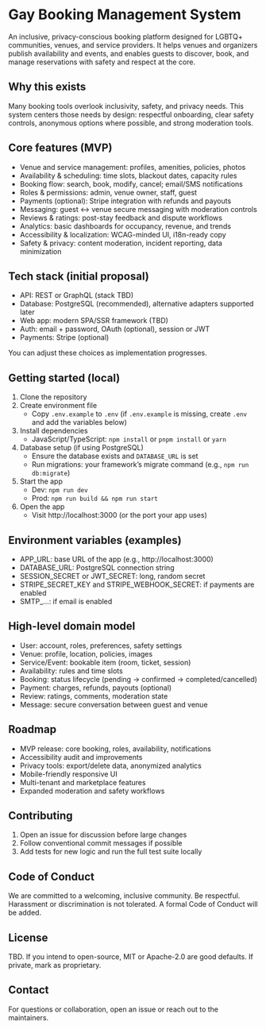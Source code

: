 # Gay Booking Management System

An inclusive, privacy-conscious booking platform designed for LGBTQ+ communities, venues, and service providers. It helps venues and organizers publish availability and events, and enables guests to discover, book, and manage reservations with safety and respect at the core.

## Why this exists
Many booking tools overlook inclusivity, safety, and privacy needs. This system centers those needs by design: respectful onboarding, clear safety controls, anonymous options where possible, and strong moderation tools.

## Core features (MVP)
- Venue and service management: profiles, amenities, policies, photos
- Availability & scheduling: time slots, blackout dates, capacity rules
- Booking flow: search, book, modify, cancel; email/SMS notifications
- Roles & permissions: admin, venue owner, staff, guest
- Payments (optional): Stripe integration with refunds and payouts
- Messaging: guest ↔ venue secure messaging with moderation controls
- Reviews & ratings: post-stay feedback and dispute workflows
- Analytics: basic dashboards for occupancy, revenue, and trends
- Accessibility & localization: WCAG-minded UI, i18n-ready copy
- Safety & privacy: content moderation, incident reporting, data minimization

## Tech stack (initial proposal)
- API: REST or GraphQL (stack TBD)
- Database: PostgreSQL (recommended), alternative adapters supported later
- Web app: modern SPA/SSR framework (TBD)
- Auth: email + password, OAuth (optional), session or JWT
- Payments: Stripe (optional)

You can adjust these choices as implementation progresses.

## Getting started (local)
1. Clone the repository
2. Create environment file
   - Copy `.env.example` to `.env` (if `.env.example` is missing, create `.env` and add the variables below)
3. Install dependencies
   - JavaScript/TypeScript: `npm install` or `pnpm install` or `yarn`
4. Database setup (if using PostgreSQL)
   - Ensure the database exists and `DATABASE_URL` is set
   - Run migrations: your framework’s migrate command (e.g., `npm run db:migrate`)
5. Start the app
   - Dev: `npm run dev`
   - Prod: `npm run build && npm run start`
6. Open the app
   - Visit http://localhost:3000 (or the port your app uses)

## Environment variables (examples)
- APP_URL: base URL of the app (e.g., http://localhost:3000)
- DATABASE_URL: PostgreSQL connection string
- SESSION_SECRET or JWT_SECRET: long, random secret
- STRIPE_SECRET_KEY and STRIPE_WEBHOOK_SECRET: if payments are enabled
- SMTP_...: if email is enabled

## High-level domain model
- User: account, roles, preferences, safety settings
- Venue: profile, location, policies, images
- Service/Event: bookable item (room, ticket, session)
- Availability: rules and time slots
- Booking: status lifecycle (pending → confirmed → completed/cancelled)
- Payment: charges, refunds, payouts (optional)
- Review: ratings, comments, moderation state
- Message: secure conversation between guest and venue

## Roadmap
- MVP release: core booking, roles, availability, notifications
- Accessibility audit and improvements
- Privacy tools: export/delete data, anonymized analytics
- Mobile-friendly responsive UI
- Multi-tenant and marketplace features
- Expanded moderation and safety workflows

## Contributing
1. Open an issue for discussion before large changes
2. Follow conventional commit messages if possible
3. Add tests for new logic and run the full test suite locally

## Code of Conduct
We are committed to a welcoming, inclusive community. Be respectful. Harassment or discrimination is not tolerated. A formal Code of Conduct will be added.

## License
TBD. If you intend to open-source, MIT or Apache-2.0 are good defaults. If private, mark as proprietary.

## Contact
For questions or collaboration, open an issue or reach out to the maintainers.
